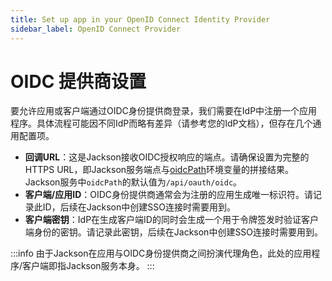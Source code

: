 ```yaml
---
title: Set up app in your OpenID Connect Identity Provider
sidebar_label: OpenID Connect Provider
---
```


# OIDC 提供商设置

要允许应用或客户端通过OIDC身份提供商登录，我们需要在IdP中注册一个应用程序。具体流程可能因不同IdP而略有差异（请参考您的IdP文档），但存在几个通用配置项。

- **回调URL**：这是Jackson接收OIDC授权响应的端点。请确保设置为完整的HTTPS URL，即Jackson服务端点与[oidcPath](../deploy/env-variables.md#oidcpath)环境变量的拼接结果。Jackson服务中`oidcPath`的默认值为`/api/oauth/oidc`。
- **客户端/应用ID**：OIDC身份提供商通常会为注册的应用生成唯一标识符。请记录此ID，后续在Jackson中创建SSO连接时需要用到。
- **客户端密钥**：IdP在生成客户端ID的同时会生成一个用于令牌签发时验证客户端身份的密钥。请记录此密钥，后续在Jackson中创建SSO连接时需要用到。

:::info
由于Jackson在应用与OIDC身份提供商之间扮演代理角色，此处的应用程序/客户端即指Jackson服务本身。
:::